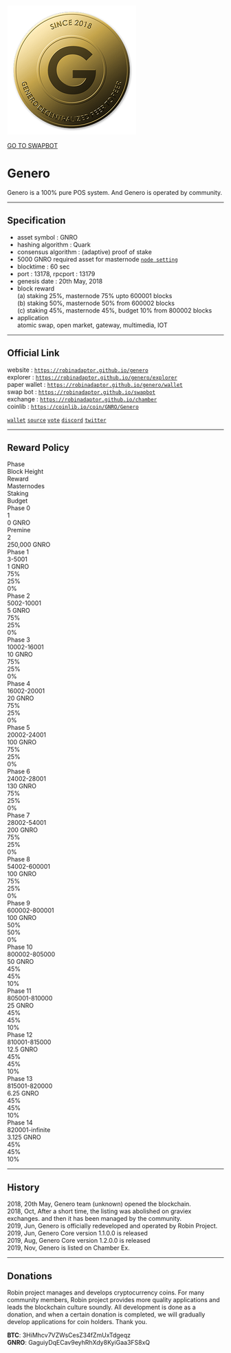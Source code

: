 <a id="logo_image" markdown="1"><img src="../images/genero.png" width="auto"></a>   

<a id="swap_button" markdown="1" href="https://robinadaptor.github.io/swapbot">GO TO SWAPBOT</a>  

# Genero
  
Genero is a 100% pure POS system. And Genero is operated by community.
  
***
## Specification  
  
* asset symbol : GNRO  
* hashing algorithm : Quark  
* consensus algorithm : (adaptive) proof of stake  
* 5000 GNRO required asset for masternode  [`node setting`](https://github.com/robinadaptor/help/blob/master/masternode.md)     
* blocktime : 60 sec  
* port : 13178, rpcport : 13179  
* genesis date : 20th May, 2018  
* block reward  
  (a) staking 25%, masternode 75% upto 600001 blocks   
  (b) staking 50%, masternode 50% from 600002 blocks  
  (c) staking 45%, masternode 45%, budget 10% from 800002 blocks   
* application   
  atomic swap, open market, gateway, multimedia, IOT
  
***
## Official Link  
  
website : [`https://robinadaptor.github.io/genero`](https://robinadaptor.github.io/genero)      
explorer : [`https://robinadaptor.github.io/genero/explorer`](https://robinadaptor.github.io/genero/explorer)   
paper wallet : [`https://robinadaptor.github.io/genero/wallet`](https://robinadaptor.github.io/genero/wallet)   
swap bot : [`https://robinadaptor.github.io/swapbot`](https://robinadaptor.github.io/swapbot)   
exchange : [`https://robinadaptor.github.io/chamber`](https://robinadaptor.github.io/chamber)  
coinlib : [`https://coinlib.io/coin/GNRO/Genero`](https://coinlib.io/coin/GNRO/Genero)   
  
[`wallet`](https://github.com/robinadaptor/genero/releases) [`source`](https://github.com/robinadaptor/genero) [`vote`](https://robinadaptor.github.io/genero/vote) [`discord`](https://discord.gg/zYvFFJU) [`twitter`](https://twitter.com/robinadaptor)    
  
***
## Reward Policy  

<div class="Rtable Rtable--6cols Rtable--collapse">
<div class="Rtable-cell Rtable-cell--head">Phase</div>
<div class="Rtable-cell Rtable-cell--head">Block Height</div>
<div class="Rtable-cell Rtable-cell--head">Reward</div>
<div class="Rtable-cell Rtable-cell--head">Masternodes</div>
<div class="Rtable-cell Rtable-cell--head">Staking</div>
<div class="Rtable-cell Rtable-cell--head">Budget</div>

<div class="Rtable-cell">Phase 0</div>
<div class="Rtable-cell">1</div>
<div class="Rtable-cell">0 GNRO</div>
<div class="Rtable-cell"></div>
<div class="Rtable-cell"></div>
<div class="Rtable-cell"></div>

<div class="Rtable-cell">Premine</div>
<div class="Rtable-cell">2</div>
<div class="Rtable-cell">250,000 GNRO</div>
<div class="Rtable-cell"></div>
<div class="Rtable-cell"></div>
<div class="Rtable-cell"></div>

<div class="Rtable-cell">Phase 1</div>
<div class="Rtable-cell">3-5001</div>
<div class="Rtable-cell">1 GNRO</div>
<div class="Rtable-cell">75%</div>
<div class="Rtable-cell">25%</div>
<div class="Rtable-cell">0%</div>

<div class="Rtable-cell">Phase 2</div>
<div class="Rtable-cell">5002-10001</div>
<div class="Rtable-cell">5 GNRO</div>
<div class="Rtable-cell">75%</div>
<div class="Rtable-cell">25%</div>
<div class="Rtable-cell">0%</div>

<div class="Rtable-cell">Phase 3</div>
<div class="Rtable-cell">10002-16001</div>
<div class="Rtable-cell">10 GNRO</div>
<div class="Rtable-cell">75%</div>
<div class="Rtable-cell">25%</div>
<div class="Rtable-cell">0%</div>

<div class="Rtable-cell">Phase 4</div>
<div class="Rtable-cell">16002-20001</div>
<div class="Rtable-cell">20 GNRO</div>
<div class="Rtable-cell">75%</div>
<div class="Rtable-cell">25%</div>
<div class="Rtable-cell">0%</div>

<div class="Rtable-cell">Phase 5</div>
<div class="Rtable-cell">20002-24001</div>
<div class="Rtable-cell">100 GNRO</div>
<div class="Rtable-cell">75%</div>
<div class="Rtable-cell">25%</div>
<div class="Rtable-cell">0%</div>

<div class="Rtable-cell">Phase 6</div>
<div class="Rtable-cell">24002-28001</div>
<div class="Rtable-cell">130 GNRO</div>
<div class="Rtable-cell">75%</div>
<div class="Rtable-cell">25%</div>
<div class="Rtable-cell">0%</div>

<div class="Rtable-cell">Phase 7</div>
<div class="Rtable-cell">28002-54001</div>
<div class="Rtable-cell">200 GNRO</div>
<div class="Rtable-cell">75%</div>
<div class="Rtable-cell">25%</div>
<div class="Rtable-cell">0%</div>

<div class="Rtable-cell">Phase 8</div>
<div class="Rtable-cell">54002-600001</div>
<div class="Rtable-cell">100 GNRO</div>
<div class="Rtable-cell">75%</div>
<div class="Rtable-cell">25%</div>
<div class="Rtable-cell">0%</div>

<div class="Rtable-cell">Phase 9</div>
<div class="Rtable-cell">600002-800001</div>
<div class="Rtable-cell">100 GNRO</div>
<div class="Rtable-cell">50%</div>
<div class="Rtable-cell">50%</div>
<div class="Rtable-cell">0%</div>

<div class="Rtable-cell">Phase 10</div>
<div class="Rtable-cell">800002-805000</div>
<div class="Rtable-cell">50 GNRO</div>
<div class="Rtable-cell">45%</div>
<div class="Rtable-cell">45%</div>
<div class="Rtable-cell">10%</div>

<div class="Rtable-cell">Phase 11</div>
<div class="Rtable-cell">805001-810000</div>
<div class="Rtable-cell">25 GNRO</div>
<div class="Rtable-cell">45%</div>
<div class="Rtable-cell">45%</div>
<div class="Rtable-cell">10%</div>

<div class="Rtable-cell">Phase 12</div>
<div class="Rtable-cell">810001-815000</div>
<div class="Rtable-cell">12.5 GNRO</div>
<div class="Rtable-cell">45%</div>
<div class="Rtable-cell">45%</div>
<div class="Rtable-cell">10%</div>

<div class="Rtable-cell">Phase 13</div>
<div class="Rtable-cell">815001-820000</div>
<div class="Rtable-cell">6.25 GNRO</div>
<div class="Rtable-cell">45%</div>
<div class="Rtable-cell">45%</div>
<div class="Rtable-cell">10%</div>

<div class="Rtable-cell">Phase 14</div>
<div class="Rtable-cell">820001-infinite</div>
<div class="Rtable-cell">3.125 GNRO</div>
<div class="Rtable-cell">45%</div>
<div class="Rtable-cell">45%</div>
<div class="Rtable-cell">10%</div>
</div>

***
## History  
  
2018, 20th May, Genero team (unknown) opened the blockchain.  
2018, Oct, After a short time, the listing was abolished on graviex exchanges. and then it has been managed by the community.  
2019, Jun, Genero is officially redeveloped and operated by Robin Project.  
2019, Jun, Genero Core version 1.1.0.0 is released   
2019, Aug, Genero Core version 1.2.0.0 is released   
2019, Nov, Genero is listed on Chamber Ex.  

***
## Donations 
  
Robin project manages and develops cryptocurrency coins. For many community members, Robin project provides more quality applications and leads the blockchain culture soundly. All development is done as a donation, and when a certain donation is completed, we will gradually develop applications for coin holders. Thank you.  
  
**BTC**: 3HiMhcv7VZWsCesZ34fZmUxTdgeqz    
**GNRO**: GaguiyDqECav9eyhRhXdy8KyiGaa3FS8xQ  

